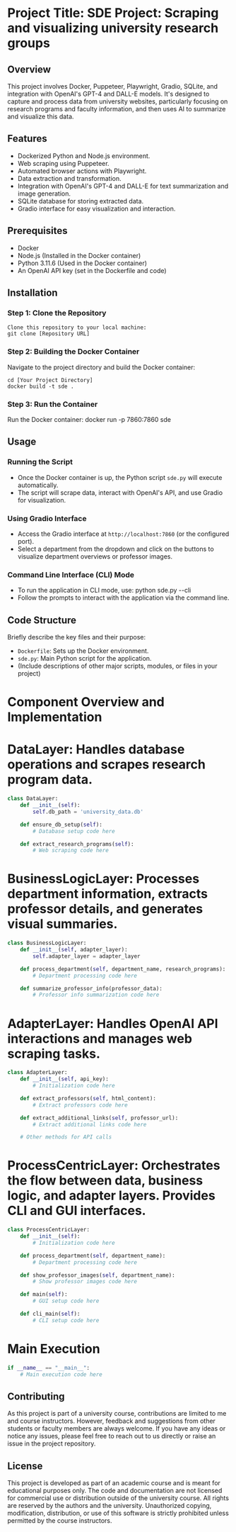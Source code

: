 # Project Title: SDE Project: Scraping and visualizing university research groups

## Overview
This project involves Docker, Puppeteer, Playwright, Gradio, SQLite, and integration with OpenAI's GPT-4 and DALL-E models. It's designed to capture and process data from university websites, particularly focusing on research programs and faculty information, and then uses AI to summarize and visualize this data.

## Features
- Dockerized Python and Node.js environment.
- Web scraping using Puppeteer.
- Automated browser actions with Playwright.
- Data extraction and transformation.
- Integration with OpenAI's GPT-4 and DALL-E for text summarization and image generation.
- SQLite database for storing extracted data.
- Gradio interface for easy visualization and interaction.

## Prerequisites
- Docker
- Node.js (Installed in the Docker container)
- Python 3.11.6 (Used in the Docker container)
- An OpenAI API key (set in the Dockerfile and code)

## Installation

### Step 1: Clone the Repository
```docker
Clone this repository to your local machine:
git clone [Repository URL]
```
### Step 2: Building the Docker Container
Navigate to the project directory and build the Docker container:
```docker
cd [Your Project Directory]
docker build -t sde .
```
### Step 3: Run the Container
Run the Docker container:
docker run -p 7860:7860 sde
## Usage

### Running the Script
- Once the Docker container is up, the Python script `sde.py` will execute automatically.
- The script will scrape data, interact with OpenAI's API, and use Gradio for visualization.

### Using Gradio Interface
- Access the Gradio interface at `http://localhost:7860` (or the configured port).
- Select a department from the dropdown and click on the buttons to visualize department overviews or professor images.

### Command Line Interface (CLI) Mode
- To run the application in CLI mode, use:
python sde.py --cli
- Follow the prompts to interact with the application via the command line.

## Code Structure
Briefly describe the key files and their purpose:
- `Dockerfile`: Sets up the Docker environment.
- `sde.py`: Main Python script for the application.
- (Include descriptions of other major scripts, modules, or files in your project)

# Component Overview and Implementation

# DataLayer: Handles database operations and scrapes research program data.
```python
class DataLayer:
    def __init__(self):
        self.db_path = 'university_data.db'

    def ensure_db_setup(self):
        # Database setup code here

    def extract_research_programs(self):
        # Web scraping code here
```

# BusinessLogicLayer: Processes department information, extracts professor details, and generates visual summaries.

```python
class BusinessLogicLayer:
    def __init__(self, adapter_layer):
        self.adapter_layer = adapter_layer

    def process_department(self, department_name, research_programs):
        # Department processing code here

    def summarize_professor_info(professor_data):
        # Professor info summarization code here
```

# AdapterLayer: Handles OpenAI API interactions and manages web scraping tasks.
```python
class AdapterLayer:
    def __init__(self, api_key):
        # Initialization code here

    def extract_professors(self, html_content):
        # Extract professors code here

    def extract_additional_links(self, professor_url):
        # Extract additional links code here

    # Other methods for API calls
```

# ProcessCentricLayer: Orchestrates the flow between data, business logic, and adapter layers. Provides CLI and GUI interfaces.
```python
class ProcessCentricLayer:
    def __init__(self):
        # Initialization code here

    def process_department(self, department_name):
        # Department processing code here

    def show_professor_images(self, department_name):
        # Show professor images code here

    def main(self):
        # GUI setup code here

    def cli_main(self):
        # CLI setup code here
```

# Main Execution
```python
if __name__ == "__main__":
    # Main execution code here
```

## Contributing
As this project is part of a university course, contributions are limited to me and course instructors. However, feedback and suggestions from other students or faculty members are always welcome. If you have any ideas or notice any issues, please feel free to reach out to us directly or raise an issue in the project repository.

## License
This project is developed as part of an academic course and is meant for educational purposes only. The code and documentation are not licensed for commercial use or distribution outside of the university course. All rights are reserved by the authors and the university. Unauthorized copying, modification, distribution, or use of this software is strictly prohibited unless permitted by the course instructors.


